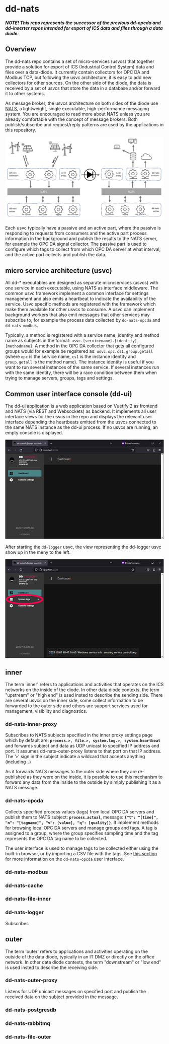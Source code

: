 # dd-nats
***NOTE! This repo represents the successor of the previous dd-opcda and dd-inserter repos intended for export of ICS data and files through a data diode.***

## Overview
The dd-nats repo contains a set of micro-services (usvcs) that together provide a solution for export of ICS (Industrial Control System) data and files over a data-diode. It currently contain collectors for OPC DA and Modbus TCP, but following the usvc architecture, it is easy to add new collectors for other sources. On the other side of the diode, the data is received by a set of usvcs that store the data in a database and/or forward it to other systems.

As message broker, the usvcs architecture on both sides of the diode use [NATS](https://nats.io/), a lightweight, single executable, high-performance messaging system. You are encouraged to read more about NATS unless you are already comfortable with the concept of message brokers. Both publish/subscribe and request/reply patterns are used by the applications in this repository.

![conceptual overview](./assets/dd-nats-overview-1.png)

Each usvc typically have a passive and an active part, where the passive is responding to requests from consumers and the active part process information in the background and publish the results to the NATS server, for example the OPC DA signal collector. The passive part is used to configure which tags to collect from which OPC DA server at what interval, and the active part collects and publish the data.

## micro service architecture (usvc)
All dd-* executables are designed as separate microservices (usvcs) with one service in each executable, using NATS as interface middleware. The common usvc framework implement a common interface for settings management and also emits a heartbeat to indicate the availability of the service. Usvc specific methods are registered with the framework which make them available for other usvcs to consume. A usvc can implement background workers that also emit messages that other services may subscribe to, for example the process data collected by ```dd-nats-opcda``` and ```dd-nats-modbus```.

Typically, a method is registered with a service name, identity and method name as subjects in the format: ```usvc.[servicename].[identity].[methodname]```. A method in the OPC DA collector that gets all configured groups would for example be regsitered as: ```usvc.opc.cs1.group.getall``` (where ```opc``` is the service name, ```cs1``` is the instance identity and ```group.getall``` is the method name). The instance identity is useful if you want to run several instances of the same service. If several instances run with the same identity, there will be a race condition between them when trying to manage servers, groups, tags and settings.

## Common user interface console (dd-ui)
The dd-ui application is a web application based on Vuetify 2 as frontend and NATS (via REST and Websockets) as backend. It implements all user interface views for the usvcs in the repo and displays the relevant user interface depending the heartbeats emitted from the usvcs connected to the same NATS instance as the dd-ui process. If no usvcs are running, an empty console is displayed.

![empty console](./assets/dd-ui/empty.png)

After starting the ```dd-logger``` usvc, the view representing the dd-logger usvc show up in the meny to the left.

![dd-logger example](./assets/dd-ui/dd-logger-example.png)

## inner
The term 'inner' refers to applications and activities that operates on the ICS networks on the inside of the diode. In other data diode contexts, the term "upstream" or "high end" is used insted to describe the sending side. There are several usvcs on the inner side, some collect information to be forwarded to the outer side and others are support services used for management, visibility and diagnostics.

### dd-nats-inner-proxy
Subscribes to NATS subjects specified in the inner proxy settings page which by default are: **```process.>, file.>, system.log.>, system.heartbeat```** and forwards subject and data as UDP unicast to specified IP address and port. It assumes dd-nats-outer-proxy listens to that port on that IP address. The '```>```' sign in the subject indicate a wildcard that accepts anything (including ```.```)

As it forwards NATS messages to the outer side where they are re-published as they were on the inside, it is possible to use this mechanism to forward any data from the inside to the outside by simlply publishing it as a NATS message.

### dd-nats-opcda
Collects specified process values (tags) from local OPC DA servers and publish them to NATS subject: **```process.actual```**, message: **```{"t": "[time]", "n": "[tagname]", "v": [value], "q": [quality]}```**. It implement methods for browsing local OPC DA servers and manage groups and tags. A tag is assigned to a group, where the group specifies sampling time and the tag represents the OPC DA tag name to be collected.

The user interface is used to manage tags to be collected either using the built-in browser, or by importing a CSV file with the tags. See [this section](./dd-nats-opcda/README.md) for more information on the ```dd-nats-opcda``` user interface.

### dd-nats-modbus
### dd-nats-cache
### dd-nats-file-inner
### dd-nats-logger
Subscribes

## outer
The term 'outer' refers to applications and activities operating on the outside of the data diode, typically in an IT DMZ or directly on the office network. In other data diode contexts, the term "downstream" or "low end" is used insted to describe the receiving side.

### dd-nats-outer-proxy
Listens for UDP unicast messages on specified port and publish the received data on the subject provided in the message.

### dd-nats-postgresdb
### dd-nats-rabbitmq
### dd-nats-file-outer
